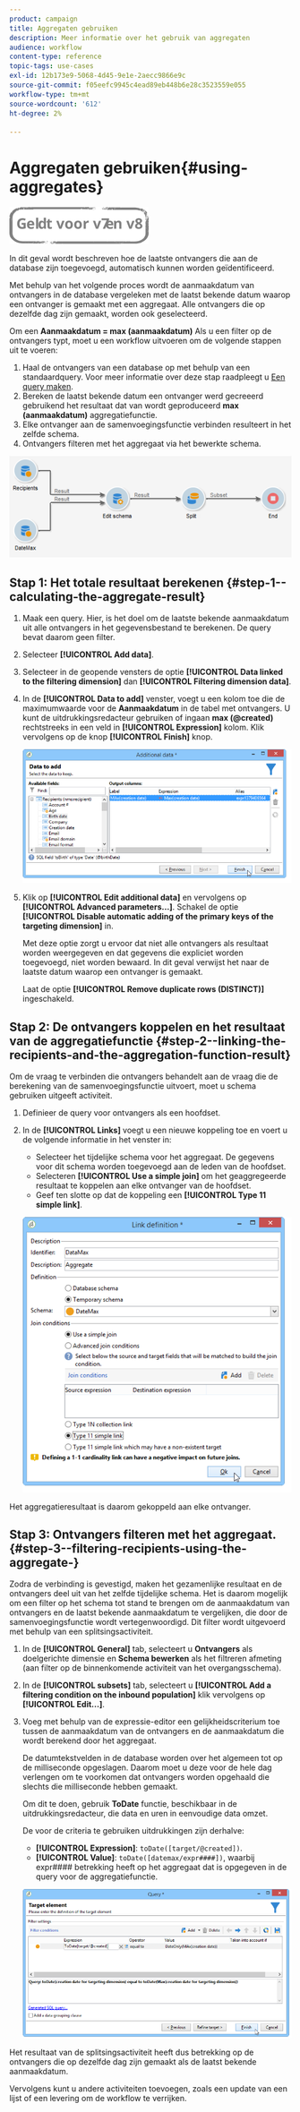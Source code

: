 ```yaml
---
product: campaign
title: Aggregaten gebruiken
description: Meer informatie over het gebruik van aggregaten
audience: workflow
content-type: reference
topic-tags: use-cases
exl-id: 12b173e9-5068-4d45-9e1e-2aecc9866e9c
source-git-commit: f05eefc9945c4ead89eb448b6e28c3523559e055
workflow-type: tm+mt
source-wordcount: '612'
ht-degree: 2%

---
```


# Aggregaten gebruiken{#using-aggregates}

![](../../assets/common.svg)

In dit geval wordt beschreven hoe de laatste ontvangers die aan de database zijn toegevoegd, automatisch kunnen worden geïdentificeerd.

Met behulp van het volgende proces wordt de aanmaakdatum van ontvangers in de database vergeleken met de laatst bekende datum waarop een ontvanger is gemaakt met een aggregaat. Alle ontvangers die op dezelfde dag zijn gemaakt, worden ook geselecteerd.

Om een **Aanmaakdatum = max (aanmaakdatum)** Als u een filter op de ontvangers typt, moet u een workflow uitvoeren om de volgende stappen uit te voeren:

1. Haal de ontvangers van een database op met behulp van een standaardquery. Voor meer informatie over deze stap raadpleegt u [Een query maken](query.md#creating-a-query).
1. Bereken de laatst bekende datum een ontvanger werd gecreeerd gebruikend het resultaat dat van wordt geproduceerd **max (aanmaakdatum)** aggregatiefunctie.
1. Elke ontvanger aan de samenvoegingsfunctie verbinden resulteert in het zelfde schema.
1. Ontvangers filteren met het aggregaat via het bewerkte schema.

![](assets/datamanagement_usecase_1.png)

## Stap 1: Het totale resultaat berekenen {#step-1--calculating-the-aggregate-result}

1. Maak een query. Hier, is het doel om de laatste bekende aanmaakdatum uit alle ontvangers in het gegevensbestand te berekenen. De query bevat daarom geen filter.
1. Selecteer **[!UICONTROL Add data]**.
1. Selecteer in de geopende vensters de optie **[!UICONTROL Data linked to the filtering dimension]** dan **[!UICONTROL Filtering dimension data]**.
1. In de **[!UICONTROL Data to add]** venster, voegt u een kolom toe die de maximumwaarde voor de **Aanmaakdatum** in de tabel met ontvangers. U kunt de uitdrukkingsredacteur gebruiken of ingaan **max (@created)** rechtstreeks in een veld in **[!UICONTROL Expression]** kolom. Klik vervolgens op de knop **[!UICONTROL Finish]** knop.

   ![](assets/datamanagement_usecase_2.png)

1. Klik op **[!UICONTROL Edit additional data]** en vervolgens op **[!UICONTROL Advanced parameters...]**. Schakel de optie **[!UICONTROL Disable automatic adding of the primary keys of the targeting dimension]** in.

   Met deze optie zorgt u ervoor dat niet alle ontvangers als resultaat worden weergegeven en dat gegevens die expliciet worden toegevoegd, niet worden bewaard. In dit geval verwijst het naar de laatste datum waarop een ontvanger is gemaakt.

   Laat de optie **[!UICONTROL Remove duplicate rows (DISTINCT)]** ingeschakeld.

## Stap 2: De ontvangers koppelen en het resultaat van de aggregatiefunctie {#step-2--linking-the-recipients-and-the-aggregation-function-result}

Om de vraag te verbinden die ontvangers behandelt aan de vraag die de berekening van de samenvoegingsfunctie uitvoert, moet u schema gebruiken uitgeeft activiteit.

1. Definieer de query voor ontvangers als een hoofdset.
1. In de **[!UICONTROL Links]** voegt u een nieuwe koppeling toe en voert u de volgende informatie in het venster in:

   * Selecteer het tijdelijke schema voor het aggregaat. De gegevens voor dit schema worden toegevoegd aan de leden van de hoofdset.
   * Selecteren **[!UICONTROL Use a simple join]** om het geaggregeerde resultaat te koppelen aan elke ontvanger van de hoofdset.
   * Geef ten slotte op dat de koppeling een **[!UICONTROL Type 11 simple link]**.

   ![](assets/datamanagement_usecase_3.png)

Het aggregatieresultaat is daarom gekoppeld aan elke ontvanger.

## Stap 3: Ontvangers filteren met het aggregaat. {#step-3--filtering-recipients-using-the-aggregate-}

Zodra de verbinding is gevestigd, maken het gezamenlijke resultaat en de ontvangers deel uit van het zelfde tijdelijke schema. Het is daarom mogelijk om een filter op het schema tot stand te brengen om de aanmaakdatum van ontvangers en de laatst bekende aanmaakdatum te vergelijken, die door de samenvoegingsfunctie wordt vertegenwoordigd. Dit filter wordt uitgevoerd met behulp van een splitsingsactiviteit.

1. In de **[!UICONTROL General]** tab, selecteert u **Ontvangers** als doelgerichte dimensie en **Schema bewerken** als het filtreren afmeting (aan filter op de binnenkomende activiteit van het overgangsschema).
1. In de **[!UICONTROL subsets]** tab, selecteert u **[!UICONTROL Add a filtering condition on the inbound population]** klik vervolgens op **[!UICONTROL Edit...]**.
1. Voeg met behulp van de expressie-editor een gelijkheidscriterium toe tussen de aanmaakdatum van de ontvangers en de aanmaakdatum die wordt berekend door het aggregaat.

   De datumtekstvelden in de database worden over het algemeen tot op de milliseconde opgeslagen. Daarom moet u deze voor de hele dag verlengen om te voorkomen dat ontvangers worden opgehaald die slechts die milliseconde hebben gemaakt.

   Om dit te doen, gebruik **ToDate** functie, beschikbaar in de uitdrukkingsredacteur, die data en uren in eenvoudige data omzet.

   De voor de criteria te gebruiken uitdrukkingen zijn derhalve:

   * **[!UICONTROL Expression]**: `toDate([target/@created])`.
   * **[!UICONTROL Value]**: `toDate([datemax/expr####])`, waarbij expr#### betrekking heeft op het aggregaat dat is opgegeven in de query voor de aggregatiefunctie.

   ![](assets/datamanagement_usecase_4.png)

Het resultaat van de splitsingsactiviteit heeft dus betrekking op de ontvangers die op dezelfde dag zijn gemaakt als de laatst bekende aanmaakdatum.

Vervolgens kunt u andere activiteiten toevoegen, zoals een update van een lijst of een levering om de workflow te verrijken.
